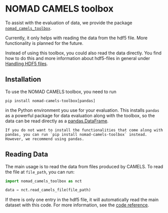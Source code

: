# NOMAD CAMELS toolbox

To assist with the evaluation of data, we provide the package [`nomad_camels_toolbox`](https://pypi.org/project/nomad-camels-toolbox/).

Currently, it only helps with reading the data from the hdf5 file. More functionality is planned for the future.

Instead of using this toolbox, you could also read the data directly. You find how to do this and more information about hdf5-files in general under [Handling HDF5 files](handling_hdf5.md).

## Installation

To use the NOMAD CAMELS toolbox, you need to run
```
pip install nomad-camels-toolbox[pandas]
```
in the Python environment you use for your evaluation.
This installs `pandas` as a powerful package for data evaluation along with the toolbox, so the data can be read directly as a [pandas.DataFrame](https://pandas.pydata.org/docs/reference/api/pandas.DataFrame.html).

```{note}
If you do not want to install the functionalities that come along with pandas, you can run `pip install nomad-camels-toolbox` instead. However, we recommend using pandas.
```

## Reading Data
The main usage is to read the data from files produced by CAMELS. To read the file at `file_path`, you can run:
```python
import nomad_camels_toolbox as nct

data = nct.read_camels_file(file_path)
```
If there is only one entry in the hdf5 file, it will automatically read the main dataset with this code. For more information, see the [code reference](https://fau-lap.github.io/NOMAD-CAMELS/code/nomad_camels_toolbox.html).


